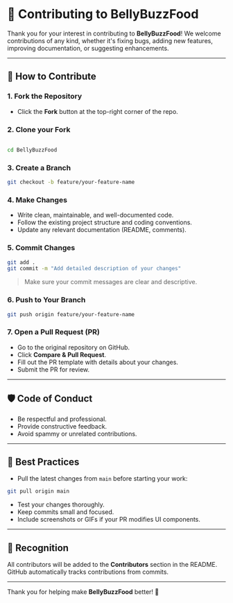 # 🤝 Contributing to BellyBuzzFood

Thank you for your interest in contributing to **BellyBuzzFood**! We welcome contributions of any kind, whether it's fixing bugs, adding new features, improving documentation, or suggesting enhancements.

---

## 📝 How to Contribute

### 1. Fork the Repository
- Click the **Fork** button at the top-right corner of the repo.

### 2. Clone your Fork
```bash

cd BellyBuzzFood
```

### 3. Create a Branch
```bash
git checkout -b feature/your-feature-name
```

### 4. Make Changes
- Write clean, maintainable, and well-documented code.
- Follow the existing project structure and coding conventions.
- Update any relevant documentation (README, comments).

### 5. Commit Changes
```bash
git add .
git commit -m "Add detailed description of your changes"
```
> Make sure your commit messages are clear and descriptive.

### 6. Push to Your Branch
```bash
git push origin feature/your-feature-name
```

### 7. Open a Pull Request (PR)
- Go to the original repository on GitHub.
- Click **Compare & Pull Request**.
- Fill out the PR template with details about your changes.
- Submit the PR for review.

---

## 🛡️ Code of Conduct
- Be respectful and professional.
- Provide constructive feedback.
- Avoid spammy or unrelated contributions.

---

## 📌 Best Practices
- Pull the latest changes from `main` before starting your work:
```bash
git pull origin main
```
- Test your changes thoroughly.
- Keep commits small and focused.
- Include screenshots or GIFs if your PR modifies UI components.

---

## 🌟 Recognition
All contributors will be added to the **Contributors** section in the README. GitHub automatically tracks contributions from commits.

---

Thank you for helping make **BellyBuzzFood** better! 🚀
